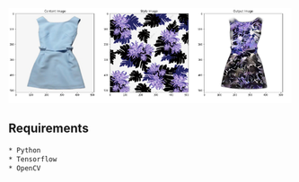 ![results1](https://github.com/ishankjain/FASHIONATOR/blob/master/imgs/1.png)




## Requirements
```
* Python
* Tensorflow
* OpenCV
```

